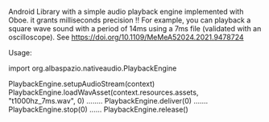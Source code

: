 Android Library with a simple audio playback engine implemented with Oboe.
it grants milliseconds precision !!
For example, you can playback a square wave sound with a period of 14ms using a 7ms file (validated with an oscilloscope). 
See https://doi.org/10.1109/MeMeA52024.2021.9478724


Usage:

import org.albaspazio.nativeaudio.PlaybackEngine

PlaybackEngine.setupAudioStream(context)
PlaybackEngine.loadWavAsset(context.resources.assets, "t1000hz_7ms.wav", 0)
........
PlaybackEngine.deliver(0)
.......
PlaybackEngine.stop(0)
......
PlaybackEngine.release()
